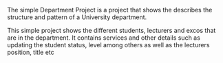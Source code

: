 The simple Department Project is a project that shows the describes the structure and pattern of a University department.

This simple project shows the different students, lecturers and excos that are in the department. It contains services and 
other details such as updating the student status, level among others as well as the lecturers position, title etc
